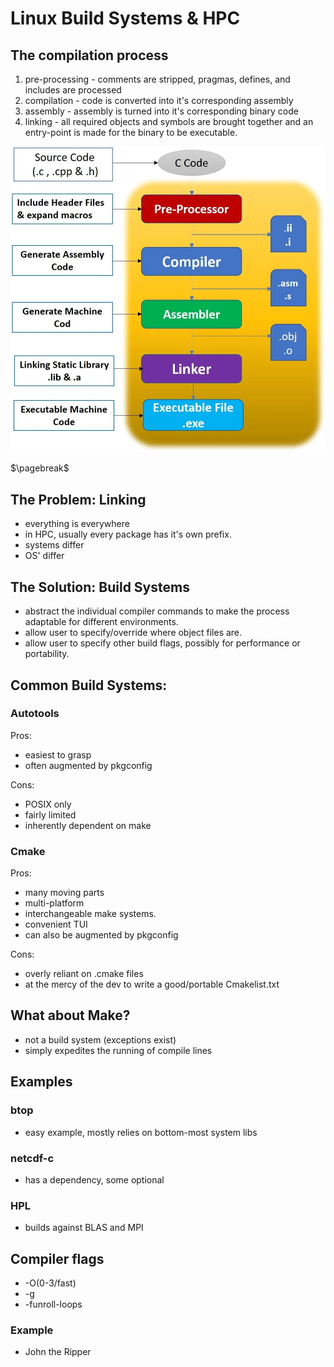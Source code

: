 # Linux Build Systems & HPC

## The compilation process
1. pre-processing - comments are stripped, pragmas, defines, and includes are processed
2. compilation - code is converted into it's corresponding assembly
3. assembly - assembly is turned into it's corresponding binary code
4. linking - all required objects and symbols are brought together and an entry-point is made for the binary to be executable.

![compilation](compilation.png)

$\pagebreak$
## The Problem: Linking
- everything is everywhere
- in HPC, usually every package has it's own prefix.
- systems differ
- OS' differ

## The Solution: Build Systems
- abstract the individual compiler commands to make the process adaptable for different environments.
- allow user to specify/override where object files are.
- allow user to specify other build flags, possibly for performance or portability.

## Common Build Systems:

### Autotools
Pros:
- easiest to grasp
- often augmented by pkgconfig

Cons:
- POSIX only
- fairly limited
- inherently dependent on make

### Cmake
Pros:
- many moving parts
- multi-platform
- interchangeable make systems.
- convenient TUI
- can also be augmented by pkgconfig

Cons:
- overly reliant on .cmake files
- at the mercy of the dev to write a good/portable Cmakelist.txt

## What about Make?
- not a build system (exceptions exist)
- simply expedites the running of compile lines

## Examples

### btop
- easy example, mostly relies on bottom-most system libs

### netcdf-c
- has a dependency, some optional

### HPL
- builds against BLAS and MPI

## Compiler flags
- -O(0-3/fast)
- -g
- -funroll-loops

### Example
- John the Ripper
